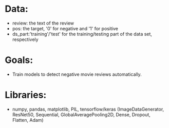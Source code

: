 # Data:

* review: the text of the review
* pos: the target, '0' for negative and '1' for positive
* ds_part:'training'/'test' for the training/testing part of the data set, respectively 

# Goals:

* Train models to detect negative movie reviews automatically.

# Libraries:

* numpy, pandas, matplotlib, PIL, tensorflow/keras (ImageDataGenerator, ResNet50, Sequential, GlobalAveragePooling2D, Dense, Dropout, Flatten, Adam) 
